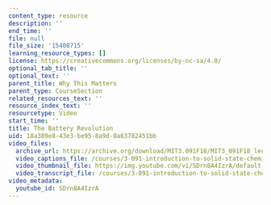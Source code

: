 ```yaml
---
content_type: resource
description: ''
end_time: ''
file: null
file_size: '15408715'
learning_resource_types: []
license: https://creativecommons.org/licenses/by-nc-sa/4.0/
optional_tab_title: ''
optional_text: ''
parent_title: Why This Matters
parent_type: CourseSection
related_resources_text: ''
resource_index_text: ''
resourcetype: Video
start_time: ''
title: The Battery Revolution
uid: 18a389e8-43e3-be95-8a9d-0a63782451bb
video_files:
  archive_url: https://archive.org/download/MIT3.091F18/MIT3_091F18_lec35_wtm_300k.mp4
  video_captions_file: /courses/3-091-introduction-to-solid-state-chemistry-fall-2018/SDrn8A4IzrA_captions.webvtt
  video_thumbnail_file: https://img.youtube.com/vi/SDrn8A4IzrA/default.jpg
  video_transcript_file: /courses/3-091-introduction-to-solid-state-chemistry-fall-2018/SDrn8A4IzrA_transcript.pdf
video_metadata:
  youtube_id: SDrn8A4IzrA
---
```

